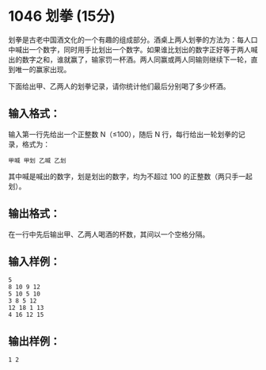 # 1046 划拳 (15分)
划拳是古老中国酒文化的一个有趣的组成部分。酒桌上两人划拳的方法为：每人口中喊出一个数字，同时用手比划出一个数字。如果谁比划出的数字正好等于两人喊出的数字之和，谁就赢了，输家罚一杯酒。两人同赢或两人同输则继续下一轮，直到唯一的赢家出现。

下面给出甲、乙两人的划拳记录，请你统计他们最后分别喝了多少杯酒。

## 输入格式：
输入第一行先给出一个正整数 N（≤100），随后 N 行，每行给出一轮划拳的记录，格式为：

`甲喊 甲划 乙喊 乙划`

      
    
其中喊是喊出的数字，划是划出的数字，均为不超过 100 的正整数（两只手一起划）。

## 输出格式：
在一行中先后输出甲、乙两人喝酒的杯数，其间以一个空格分隔。

## 输入样例：
```
5
8 10 9 12
5 10 5 10
3 8 5 12
12 18 1 13
4 16 12 15
```
      
    
## 输出样例：
```
1 2
```
      
    
